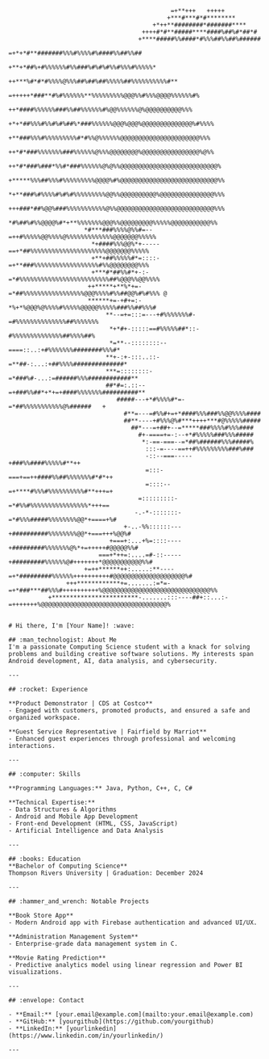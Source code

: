                                                                                                                  
                                                                                                                 
                                                 =+**+++   +++++                                                 
                                                +***#***#*#********                                               
                                            +*++**########*#######****                                            
                                         ++++#*#**#####****####%##%#*##*#                                         
                                        +****#####%%####*#%%%##%%##%######                                        
                                      =+*+*#**#######%%%#%%%%#%####%%##%%##                                       
                                    +**+*##%+#%%%%%%#%%###%#%#%#%%#%%%#%%%%%*                                     
                                ++***%#*#*#%%%%@%%%##%##%##%%%%%##%%%%%%%%%%#**                                   
                            =+++++*###**#%#%%%%%%**%%%%%%%%%@@@%%#%%%@@@@%%%%%%#%                                 
                             ++*####%%%%%%###%%##%%%%%%#%@@%%%%%%@%@@@@@@@@@@%%%                                  
                            +*+*##%%%#%%#%#%##%*###%%%%%%@@@%@@@%@@@@@@@@@@@@@@%#%%%%                             
                            +**###%%%#%%%%%%%%%#*#%%@%%%%%%@@@@@@@@@@@@@@@@@@@@@@%%%                              
                           ++*#*###%%%%%%%###%%%%%%@%%%@@@@@@@@%@@@@@@@@@@@@@@@@%@%%                              
                         ++*#*###%###*%%#*###%%%%%%@%@%%@@@@@@@@@@@@@@@@@@@@@@@@@@@%                              
                         +*****%%%##%%%#%%%%%%%%%@@@@%#%@@@@@@@@@@@@@@@@@@@@@@@@@@@%%                             
                         *+**###%#%%%%#%#%#%%%%%%%%%@@%%@@@@@@@@@@%@@@@@@@@@@@@@@@%%%                             
                         +++###*##%@@%###%%%%%%%%%%%@%%@@@@@@@@@@@@@@@@@@@@@@@@@@@%%%                             
                          *#%##%#%%@@@@%#*+**%%%%%%%@@@%%@@@@@@@@@%%%%%@@@@@@@@@@@%%                              
                         *#***###%%%%@%%#=--=++#%%%%%@@%%%%@%%%%%%%%%%%%%@@@@@@@%%%%%                             
                           *+####%%%@@%*+-----==+*##%%%%%%%%%%%%%%%%%%%%%@@@@@@@%%%%%                             
                           +**+##%%%%%#*=::::-=+**###%%%%%%%%%%%%%%%%%%#%%@@@@@@@@%%%                             
                           +***#*##%%#*+-:-=*#%%%%%%%%%%%%%%%%%%%%%%%%%##%@@@%%@@%%%%                             
                          ++*****+**%*+=-=*##%%%%%%%%%%%%%%%%%@@@%%%%#%%##@@%#%#%%% @                             
                          ******+=-+#+=:-*%+*%@@@%@%%%%#%%%%%@@@@@%%%%%###%%##%%%#                                
                               **--=+=:::=---+#%%%%%%%#-=#%%%%%%%%%%%%%%##%%%%%%%                                 
                                *+*#+-:::::==#%%%%%##*::-#%%%%%%%%%%%%%%##%%%%##%                                 
                                *=**--::::::::--====::..:+#%%%%%%%########%%%#*                                   
                               **+-:+-:::..::-=**##-:...:+##%%%%##############*                                   
                               ***=::::::::-=*###%#-...:=######%%%############**                                  
                               ##*#=:.::--=+###%%##*+*+=+####%%%%%%%##########**                                  
                                  #####---+*#%%%%#*=-=*##%%%%%%%%%%%@%######   +                                  
                                    #**=---=#%%#+=+*####%%%###%%@@%%%%####                                        
                                    ##**----+#%%%@%#***++++***#@%%%%%#####                                        
                                      ##*---=+##+--=*****###%%%%#%%%####                                         
                                        #+-====+=-:--+*#%%%%%###%%%#####                                         
                                         *:-==-===--=*##%######%%%#####%                                         
                                          :::-=----==++#%%%%%%%%%###%###                                         
                                          -::--===-----+###%%####%%%%%#**++                                      
                                          =:::-===+==++####%%##%%%%%%%#*#*++                                      
                                          =::::--=+****#%%%#%%%%%%%%%%#**+++=+                                    
                                        =:::::::::-=*#%%#%%%%%%%%%%%%%%%%*+++==                                  
                                       -.-*-:::::::-=*#%%%#####%%%%%%%%@@*+====+%#                                
                                    +-..-%%::::::---+##########%%%%%%%%@@*+===+++%@@%#                            
                                +===+:...+%=::::----+#########%%%%%%%@%*+=+++++#@@@@@%%#                         
                             ===+*++=:....=#-::-----+#########%%%%%%@#+++++++*@@@@@@@@@@@%%#                     
                         +=++******++:.....:**----=+*#########%%%%%%++++++++++#@@@@@@@@@@@@@@@@@@@@%#            
                    +++************+=.......:=*=-=+*###***##%%%#++++++++++%@@@@@@@@@@@@@@@@@@@@@@@@@@@@@@%%      
               +************************-.......:::----##+::...:-=+++++++%@@@@@@@@@@@@@@@@@@@@@@@@@@@@@@@@@@@%    

```  

# Hi there, I'm [Your Name]! :wave:

## :man_technologist: About Me
I'm a passionate Computing Science student with a knack for solving problems and building creative software solutions. My interests span Android development, AI, data analysis, and cybersecurity.

---

## :rocket: Experience

**Product Demonstrator | CDS at Costco**
- Engaged with customers, promoted products, and ensured a safe and organized workspace.

**Guest Service Representative | Fairfield by Marriot**
- Enhanced guest experiences through professional and welcoming interactions.

---

## :computer: Skills

**Programming Languages:** Java, Python, C++, C, C#

**Technical Expertise:**
- Data Structures & Algorithms
- Android and Mobile App Development
- Front-end Development (HTML, CSS, JavaScript)
- Artificial Intelligence and Data Analysis

---

## :books: Education
**Bachelor of Computing Science**
Thompson Rivers University | Graduation: December 2024

---

## :hammer_and_wrench: Notable Projects

**Book Store App**
- Modern Android app with Firebase authentication and advanced UI/UX.

**Administration Management System**
- Enterprise-grade data management system in C.

**Movie Rating Prediction**
- Predictive analytics model using linear regression and Power BI visualizations.

---

## :envelope: Contact

- **Email:** [your.email@example.com](mailto:your.email@example.com)
- **GitHub:** [yourgithub](https://github.com/yourgithub)
- **LinkedIn:** [yourlinkedin](https://www.linkedin.com/in/yourlinkedin/)

---
